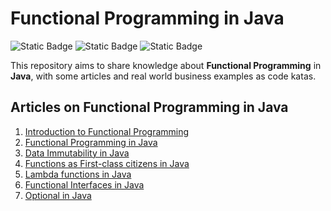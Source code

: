# Functional Programming in Java

![Static Badge](https://img.shields.io/badge/date-2024-orange)
![Static Badge](https://img.shields.io/badge/java-14-blue)
![Static Badge](https://img.shields.io/badge/junit-5-blue)

This repository aims to share knowledge about **Functional Programming** in **Java**, with some articles and real world business examples as code katas.

## Articles on Functional Programming in Java

1. [Introduction to Functional Programming](articles/01-introduction-to-functional-programming.md)
2. [Functional Programming in Java](articles/02-functional-programming-in-java.md)
3. [Data Immutability in Java](articles/03-data-immutability-in-java)
4. [Functions as First-class citizens in Java](articles/04-java-functions-as-first-class-citizens)
5. [Lambda functions in Java](articles/05-java-lambda-expressions)
6. [Functional Interfaces in Java](articles/06-java-functional-interfaces)
7. [Optional in Java](articles/07-java-optional)

[//]: # (6. [Stream API in Java]&#40;articles/06-java-stream-api&#41;)
